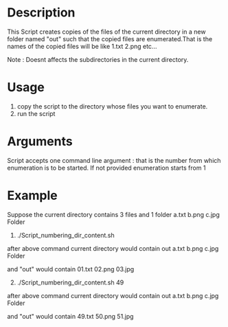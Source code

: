 Description
===========
This Script creates copies of the files of the current directory in a new folder named "out" such that the copied files are enumerated.That is the names of the copied files will be like 1.txt 2.png etc...

Note : Doesnt affects the subdirectories in the current directory.

Usage
=====
1. copy the script to the directory whose files you want to enumerate.
2. run the script

Arguments
=========
Script accepts one command line argument : that is the number from which enumeration is to be started. If not provided enumeration starts from 1

Example
=======
Suppose the current directory contains 3 files and 1 folder 
	a.txt 	b.png 	c.jpg 	Folder

1) ./Script_numbering_dir_content.sh 

after above command current directory would contain
	out 	a.txt 	b.png 	c.jpg 	Folder

and "out" would contain 
	01.txt 	02.png 	03.jpg  

2) ./Script_numbering_dir_content.sh 49

after above command current directory would contain
	out 	a.txt 	b.png 	c.jpg 	Folder

and "out" would contain 
    49.txt 	50.png 	51.jpg


